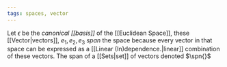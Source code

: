 ```yaml
---
tags: spaces, vector
---
```

Let $\epsilon$ be the *canonical [[basis]]* of the [[Euclidean Space]], these [[Vector|vectors]],  $e_{1}, e_{2},e_{3}$ *span* the space because every vector in that space can be expressed as a [[Linear (In)dependence.|linear]] combination of these vectors.
The span of a [[Sets|set]] of vectors denoted $\spn{}$   